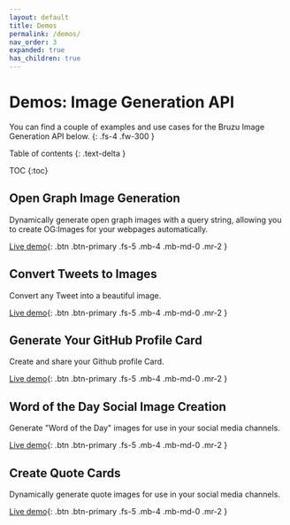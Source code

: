 ```yaml
---
layout: default
title: Demos
permalink: /demos/
nav_order: 3
expanded: true
has_children: true
---
```

# Demos: Image Generation API

You can find a couple of examples and use cases for the Bruzu Image Generation API below.
{: .fs-4 .fw-300 }

Table of contents {: .text-delta }

TOC {:toc}

## Open Graph Image Generation

Dynamically generate open graph images with a query string, allowing you to create OG:Images for your webpages automatically.

[Live demo](https://bruzu.com/demos/open-graph-image-generator){: .btn .btn-primary .fs-5 .mb-4 .mb-md-0 .mr-2 }

## Convert Tweets to Images

Convert any Tweet into a beautiful image.

[Live demo](https://bruzu.com/demos/tweetshot){: .btn .btn-primary .fs-5 .mb-4 .mb-md-0 .mr-2 }

## Generate Your GitHub Profile Card

Create and share your Github profile Card.

[Live demo](https://bruzu.com/demos/github-profile){: .btn .btn-primary .fs-5 .mb-4 .mb-md-0 .mr-2 }

## Word of the Day Social Image Creation

Generate "Word of the Day" images for use in your social media channels.

[Live demo](https://bruzu.com/demos/word-of-the-day){: .btn .btn-primary .fs-5 .mb-4 .mb-md-0 .mr-2 }

## Create Quote Cards

Dynamically generate quote images for use in your social media channels.

[Live demo](https://bruzu.com/demos/quotes){: .btn .btn-primary .fs-5 .mb-4 .mb-md-0 .mr-2 }
